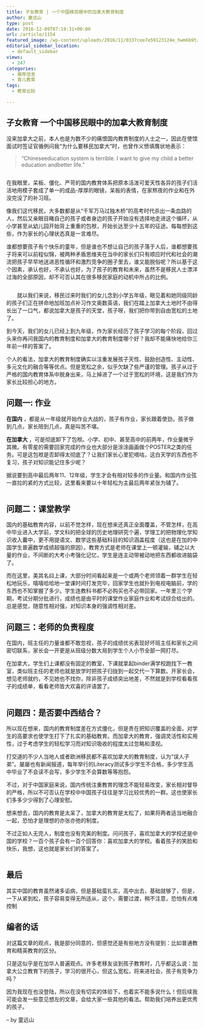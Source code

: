 ```yaml
---
title: 子女教育 | 一个中国移民眼中的加拿大教育制度
author: 童远山
type: post
date: 2016-12-09T07:19:31+00:00
url: /article/1154
featured_image: /wp-content/uploads/2016/11/0337cee7e59123124e_hwm6b9tzh.jpg
editorial_sidebar_location:
  - default_sidebar
views:
  - 247
categories:
  - 推荐信息
  - 育儿教育
tags:
  - 教育比较

---
```

## 子女教育 一个中国移民眼中的加拿大教育制度

没来加拿大之前，本人也是为数不少的痛恨国内教育制度的人士之一，因此在使馆面试时签证官循例问我“为什么要移民加拿大”时，也曾作义愤填膺状地表示：

> “Chineseeducation system is terrible. I want to give my child a better education andbetter life.”<figure>

<img decoding="async" src="http://ocai8wgoe.bkt.clouddn.com/img/img_30.jpg" alt="" /> </figure> 

在我眼里，呆板、僵化、严苛的国内教育体系把原本活泼可爱天性各异的孩子们活活地用模子套成了单一的成品-厚厚的眼镜，呆板的表情，在家熬夜的作业和在外没完没了的补习班。

像我们这代移民，大多数都是从“千军万马过独木桥”的高考时代杀出一条血路的人，然后又亲眼目睹自己的孩子或者身边的孩子开始没有选择地走进这个循环，从小学甚至从幼儿园开始背上重重的包袱，开始长达至少十五年的征途。每每想到这些，作为家长的心理状态真是一言难尽。

谁都想要孩子有个快乐的童年，但是谁也不想让自己的孩子落于人后，谁都想要孩子将来可以前程似锦，被两种矛盾思维夹在当中的家长们只有顺应时代和社会的潮流把孩子早早地送进恶性循环和激烈竞争的圈子里去，谁又能脱俗呢？所以基于这个因素，承认也好，不承认也好，为了孩子的教育和未来，虽然不是移民人士漂洋过海的全部原因，却不可否认其在很多移民家庭的动机中所占的比例。<figure>

<img decoding="async" src="http://ocai8wgoe.bkt.clouddn.com/img/img_02.jpeg" alt="" /> </figure> 

　　就以我们来说，移民过来时我们的女儿念到小学五年级，眼见着和她同级同龄的孩子们正在拼命地加班加点补习作文奥数英语，我们在踏上加拿大土地时不由得长出了一口气，都说加拿大是孩子的天堂，孩子呀，我们把你带到自由宽松的土地了。

到今天，我们的女儿已经上到九年级，作为家长经历了孩子学习的每个阶段，回过头来你再问我国内的教育制度和加拿大的教育制度哪个好？我却不能痛快地给你三年前一样的答案了。

个人的看法，加拿大的教育制度确实以注重发展孩子天性、鼓励创造性、主动性、多元文化的融合等等优点。但是宽松之余，似乎欠缺了些严谨的管理。孩子从过于严格的国内教育体系中脱身出来，马上掉进了一个过于宽松的环境，这是我们作为家长比较担心的地方。

## 问题一: 作业

**在国内** ，都是从一年级就开始作业大战的，孩子有作业，家长跟着使劲，孩子做到几点，家长陪到几点，真是叫苦不堪。

**在加拿大** ，可是彻底卸下了包袱。小学、初中、甚至高中的前两年，作业量微乎其微。有零星的需要回家完成的作业也大部分是涂涂画画做个POSTER之类的任务。可是这包袱是否卸得太彻底了？让我们家长心里犯嘀咕，这白天学的东西也不复习，孩子对知识能记住多少呢？

据说要到高中最后两年11、12年级，学生才会有相对较多的作业量。和国内作业弦一直拉的紧的方式比较，这里看来要以十年轻松为主最后两年紧张为辅了。<figure>

<img decoding="async" src="http://ocai8wgoe.bkt.clouddn.com/postImg/16-15455522.jpg" alt="" /> </figure> 

## 问题二：课堂教学

国内的基础教育内容，以前不觉怎样，现在想来还真正全面覆盖，不管怎样，在高中毕业进入大学前，学文科的把全球的历史地理研究个遍，学理工的把物理化学知识收入囊中，更不用提语文、数学这些基础科目的知识涵盖程度（这也是在加的中国学生普遍数学成绩超强的原因）。教育方式是老师在课堂上一顿灌输，辅之以大量的作业，不间断的大考小考强化记忆，学生是连主动带被动地把东西都收进脑袋了。

而在这里，美其名曰上课，大部分时间看起来是一个或两个老师领着一群学生在轻松地玩乐，嘻嘻哈哈地一堂课时间打发完毕，回家学生也就扑到电视电脑前，学的东西也不知掌握了多少。学生连教科书都不必购买也不必带回家。一年里三个学期，考试分期分批进行，成绩也是由平时的课堂作业家庭作业和考试综合给出的。总是感觉，随意性相对强，对知识本身的强调性相对差。

## 问题三：老师的负责程度

在国内，班主任的力量谁都不敢忽视，孩子的成绩优劣表现好坏班主任和家长之间密切联系，家长会一开更是从班级分数大局到学生个人小节全部一网打尽。

在加拿大，学生们上课都没有固定的教室，下课就拿起binder满学校跑找下一教室，类似班主任的老师也就是放学时把孩子归拢到一起交代一下算数。开家长会，想见老师就约，不见她也不找你，除非孩子成绩突出地差，不然就是到学校看看孩子的成绩单，看看老师皆大欢喜的评语罢了。<figure>

<img decoding="async" src="http://ocai8wgoe.bkt.clouddn.com/img/img_58.jpg" alt="" /> </figure> 

## 问题四：是否要中西结合？

所以现在想来，国内的教育制度差在方式僵化，但是贵在把知识覆盖的全面，对学生的高要求也使学生打下了扎实的基础教育。而加拿大的教育，强调灵活性和实用性，过于考虑学生的轻松学习而对知识吸收的程度太过忽略和漠视。

打交道的不少人当地人或者欧洲移民都不喜欢加拿大的教育制度，认为“误人子弟”。屡屡也有新闻报道，每年举行的Literacy测试多少学生不合格，多少学生高中毕业了不会读不会写，多少学生不会算数等等抱怨。

不过，对于中国家庭来说，国内传统注重教育的理念不能轻易改变，家长相对督导的严格，所以不可否认在学校中中国孩子往往是学习比较优秀的一群。这也使家长们多多少少得到了心理安慰。

想来想去，国内的教育是太呆了，加拿大的教育是太松了，如果将两者适当地融合一起，恐怕才是理想的亦张亦弛的制度。

不过正如人无完人，制度也没有完美的制度。问问孩子，喜欢加拿大的学校还是中国的学校？一百个孩子会有一百个回答你：喜欢加拿大的学校。看着孩子的笑脸和快乐，我想，这也就是家长们的答案了。<figure>

<img decoding="async" src="http://ocai8wgoe.bkt.clouddn.com/img/img_111.jpg" alt="" /> </figure> 

## 最后

其实中国的教育虽然诸多诟病，但是基础蛮扎实，高中出去，基础就够了，但是，一下从紧到松，孩子容易变得无所适从，这个，需要过渡，稍不注意，恐怕有点难控制

## 编者的话

对这篇文章的观点，我是部分同意的，但感觉还是有些地方没有提到：比如普通教育和精英教育的区分。

只是这似乎是在加华人普遍观点。许多老移友谈到孩子教育时，几乎都这么说：加拿大公立教育下的孩子，学习的很开心，但这么宽松，将来进社会，孩子有竞争力吗？

因为我现在也没登陆，所以在没有切实的体验下，也着实不能多说什么！但后续我可能会发一些意见想左的文章，会给大家一些其他的看法。帮助我们培养出更优秀的孩子。

– by 童远山